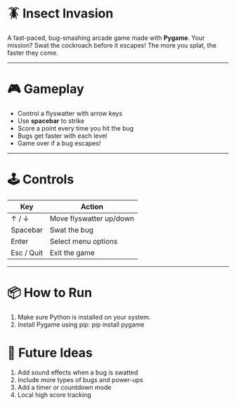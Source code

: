 # 🪳 Insect Invasion

A fast-paced, bug-smashing arcade game made with **Pygame**. Your mission? Swat the cockroach before it escapes! The more you splat, the faster they come.

---

# 🎮 Gameplay

- Control a flyswatter with arrow keys
- Use **spacebar** to strike
- Score a point every time you hit the bug
- Bugs get faster with each level
- Game over if a bug escapes!

---

# 🕹️ Controls

| Key        | Action                  |
| ---------- | ----------------------- |
| ↑ / ↓      | Move flyswatter up/down |
| Spacebar   | Swat the bug            |
| Enter      | Select menu options     |
| Esc / Quit | Exit the game           |

---

# 📦 How to Run

1. Make sure Python is installed on your system.
2. Install Pygame using pip:
   pip install pygame

# 🧹 Future Ideas

1. Add sound effects when a bug is swatted
2. Include more types of bugs and power-ups
3. Add a timer or countdown mode
4. Local high score tracking
